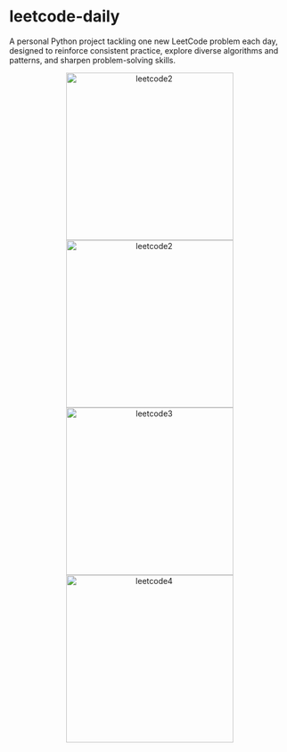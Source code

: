 # leetcode-daily

A personal Python project tackling one new LeetCode problem each day, designed to reinforce consistent practice, explore diverse algorithms and patterns, and sharpen problem-solving skills.

<p align="center">
  <img src="https://github.com/user-attachments/assets/489ad2e2-188c-48f9-83db-6c277174440e"
       alt="leetcode2"
       width="300"/>
  <img src="https://github.com/user-attachments/assets/129435f2-68f5-4dfc-9aa6-9281b15083c3"
       alt="leetcode2"
       width="300"/>
  <img src="https://github.com/user-attachments/assets/30f8ceae-4567-4429-9277-f0efbc015b26"
       alt="leetcode3"
       width="300"/>
  <img src="https://github.com/user-attachments/assets/d6c7ef3c-e90f-4ca5-9f7d-8dadcf1539b2"
       alt="leetcode4"
       width="300"/>
</p>
